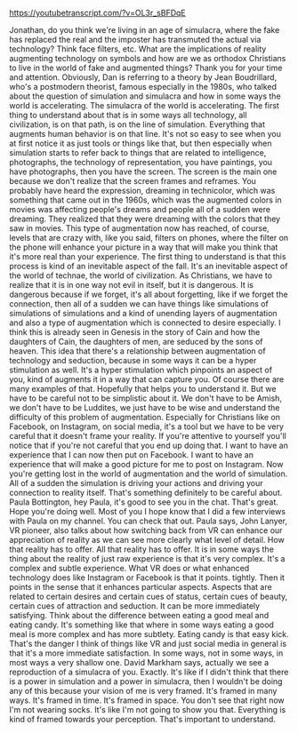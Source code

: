 https://youtubetranscript.com/?v=OL3r_sBFDqE

 Jonathan, do you think we're living in an age of simulacra, where the fake has replaced the real and the imposter has transmuted the actual via technology? Think face filters, etc. What are the implications of reality augmenting technology on symbols and how are we as orthodox Christians to live in the world of fake and augmented things? Thank you for your time and attention. Obviously, Dan is referring to a theory by Jean Boudrillard, who's a postmodern theorist, famous especially in the 1980s, who talked about the question of simulation and simulacra and how in some ways the world is accelerating. The simulacra of the world is accelerating. The first thing to understand about that is in some ways all technology, all civilization, is on that path, is on the line of simulation. Everything that augments human behavior is on that line. It's not so easy to see when you at first notice it as just tools or things like that, but then especially when simulation starts to refer back to things that are related to intelligence, photographs, the technology of representation, you have paintings, you have photographs, then you have the screen. The screen is the main one because we don't realize that the screen frames and reframes. You probably have heard the expression, dreaming in technicolor, which was something that came out in the 1960s, which was the augmented colors in movies was affecting people's dreams and people all of a sudden were dreaming. They realized that they were dreaming with the colors that they saw in movies. This type of augmentation now has reached, of course, levels that are crazy with, like you said, filters on phones, where the filter on the phone will enhance your picture in a way that will make you think that it's more real than your experience. The first thing to understand is that this process is kind of an inevitable aspect of the fall. It's an inevitable aspect of the world of technae, the world of civilization. As Christians, we have to realize that it is in one way not evil in itself, but it is dangerous. It is dangerous because if we forget, it's all about forgetting, like if we forget the connection, then all of a sudden we can have things like simulations of simulations of simulations and a kind of unending layers of augmentation and also a type of augmentation which is connected to desire especially. I think this is already seen in Genesis in the story of Cain and how the daughters of Cain, the daughters of men, are seduced by the sons of heaven. This idea that there's a relationship between augmentation of technology and seduction, because in some ways it can be a hyper stimulation as well. It's a hyper stimulation which pinpoints an aspect of you, kind of augments it in a way that can capture you. Of course there are many examples of that. Hopefully that helps you to understand it. But we have to be careful not to be simplistic about it. We don't have to be Amish, we don't have to be Luddites, we just have to be wise and understand the difficulty of this problem of augmentation. Especially for Christians like on Facebook, on Instagram, on social media, it's a tool but we have to be very careful that it doesn't frame your reality. If you're attentive to yourself you'll notice that if you're not careful that you end up doing that. I want to have an experience that I can now then put on Facebook. I want to have an experience that will make a good picture for me to post on Instagram. Now you're getting lost in the world of augmentation and the world of simulation. All of a sudden the simulation is driving your actions and driving your connection to reality itself. That's something definitely to be careful about. Paula Bottington, hey Paula, it's good to see you in the chat. That's great. Hope you're doing well. Most of you I hope know that I did a few interviews with Paula on my channel. You can check that out. Paula says, John Lanyer, VR pioneer, also talks about how switching back from VR can enhance our appreciation of reality as we can see more clearly what level of detail. How that reality has to offer. All that reality has to offer. It is in some ways the thing about the reality of just raw experience is that it's very complex. It's a complex and subtle experience. What VR does or what enhanced technology does like Instagram or Facebook is that it points. tightly. Then it points in the sense that it enhances particular aspects. Aspects that are related to certain desires and certain cues of status, certain cues of beauty, certain cues of attraction and seduction. It can be more immediately satisfying. Think about the difference between eating a good meal and eating candy. It's something like that where in some ways eating a good meal is more complex and has more subtlety. Eating candy is that easy kick. That's the danger I think of things like VR and just social media in general is that it's a more immediate satisfaction. In some ways, not in some ways, in most ways a very shallow one. David Markham says, actually we see a reproduction of a simulacra of you. Exactly. It's like if I didn't think that there is a power in simulation and a power in simulacra, then I wouldn't be doing any of this because your vision of me is very framed. It's framed in many ways. It's framed in time. It's framed in space. You don't see that right now I'm not wearing socks. It's like I'm not going to show you that. Everything is kind of framed towards your perception. That's important to understand.